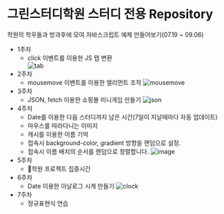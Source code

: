 # 그린스터디학원 스터디 전용 Repository
 
학원의 학우들과 방과후에 모여 자바스크립트 예제 만들어보기(07.19 ~ 09.06)

+ 1주차
  + click 이벤트를 이용한 JS 탭 변환 <br />
![tab](https://user-images.githubusercontent.com/86402261/138196426-20e538be-ad2a-4863-9d22-687a679081ec.gif)
+ 2주차
  + mousemove 이벤트를 이용한 엘리먼트 조작
![mousemove](https://user-images.githubusercontent.com/86402261/138196430-8b380b61-7d92-4d8b-94aa-27634a8cdad8.gif)
+ 3주차
  + JSON, fetch 이용한 쇼핑몰 미니게임 만들기
![json](https://user-images.githubusercontent.com/86402261/138196433-4ca8998c-fe67-4824-833a-ebb589fb068d.gif)
+ 4주차 <br />
  + Date를 이용한 다음 스터디까지 남은 시간(7일이 지날때마다 자동 업데이트)
  + 마우스를 따라다니는 이미지
  + 캐시를 이용한 이름 기억
  + 접속시 background-color, gradient 방향을 랜덤으로 설정.
  + 접속시 이름 배치의 순서를 랜덤으로 정렬합니다.
![image](https://user-images.githubusercontent.com/86402261/138193659-13ed8e32-c3d8-4b90-939b-fe8899c3c486.png)
+ 5주차
  + 🔨학원 프로젝트 집중시간
+ 6주차
  + Date 이용한 아날로그 시계 만들기
![clock](https://user-images.githubusercontent.com/86402261/138196440-9133937a-ebe3-408c-9f7e-1f97ba447028.gif)
+ 7주차
  + 정규표현식 연습
